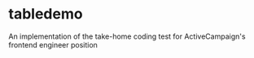 # tabledemo
An implementation of the take-home coding test for ActiveCampaign's frontend engineer position
